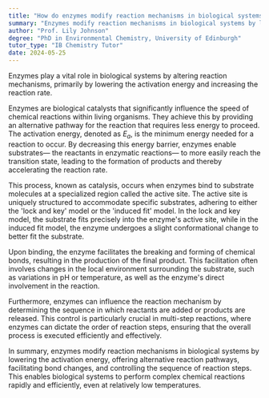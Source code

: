 ```yaml
---
title: "How do enzymes modify reaction mechanisms in biological systems?"
summary: "Enzymes modify reaction mechanisms in biological systems by lowering the activation energy and speeding up the reaction rate."
author: "Prof. Lily Johnson"
degree: "PhD in Environmental Chemistry, University of Edinburgh"
tutor_type: "IB Chemistry Tutor"
date: 2024-05-25
---
```


Enzymes play a vital role in biological systems by altering reaction mechanisms, primarily by lowering the activation energy and increasing the reaction rate.

Enzymes are biological catalysts that significantly influence the speed of chemical reactions within living organisms. They achieve this by providing an alternative pathway for the reaction that requires less energy to proceed. The activation energy, denoted as $E_a$, is the minimum energy needed for a reaction to occur. By decreasing this energy barrier, enzymes enable substrates— the reactants in enzymatic reactions— to more easily reach the transition state, leading to the formation of products and thereby accelerating the reaction rate.

This process, known as catalysis, occurs when enzymes bind to substrate molecules at a specialized region called the active site. The active site is uniquely structured to accommodate specific substrates, adhering to either the 'lock and key' model or the 'induced fit' model. In the lock and key model, the substrate fits precisely into the enzyme's active site, while in the induced fit model, the enzyme undergoes a slight conformational change to better fit the substrate.

Upon binding, the enzyme facilitates the breaking and forming of chemical bonds, resulting in the production of the final product. This facilitation often involves changes in the local environment surrounding the substrate, such as variations in pH or temperature, as well as the enzyme's direct involvement in the reaction.

Furthermore, enzymes can influence the reaction mechanism by determining the sequence in which reactants are added or products are released. This control is particularly crucial in multi-step reactions, where enzymes can dictate the order of reaction steps, ensuring that the overall process is executed efficiently and effectively.

In summary, enzymes modify reaction mechanisms in biological systems by lowering the activation energy, offering alternative reaction pathways, facilitating bond changes, and controlling the sequence of reaction steps. This enables biological systems to perform complex chemical reactions rapidly and efficiently, even at relatively low temperatures.
    